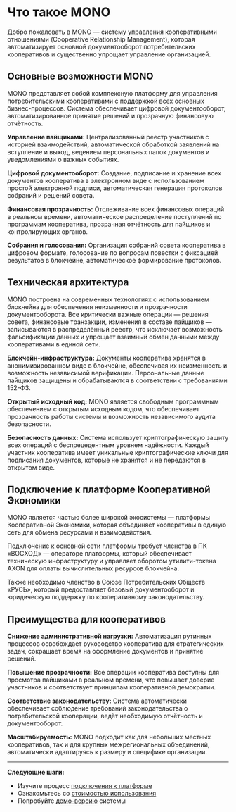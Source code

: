 # Что такое MONO

Добро пожаловать в MONO — систему управления кооперативными отношениями (Cooperative Relationship Management), которая автоматизирует основной документооборот потребительских кооперативов и существенно упрощает управление организацией.

<!-- !!! info "Модуль бухгалтерского учёта"
    Система MONO включает модуль бухгалтерского учёта, который обеспечит полную автоматизацию учетных процессов. В настоящее время модуль находится в разработке. -->

## Основные возможности MONO

MONO представляет собой комплексную платформу для управления потребительскими кооперативами с поддержкой всех основных бизнес-процессов. Система обеспечивает цифровой документооборот, автоматизированное принятие решений и прозрачную финансовую отчётность.

**Управление пайщиками:** Централизованный реестр участников с историей взаимодействий, автоматической обработкой заявлений на вступление и выход, ведением персональных папок документов и уведомлениями о важных событиях.

**Цифровой документооборот:** Создание, подписание и хранение всех документов кооператива в электронном виде с использованием простой электронной подписи, автоматическая генерация протоколов собраний и решений совета.

**Финансовая прозрачность:** Отслеживание всех финансовых операций в реальном времени, автоматическое распределение поступлений по программам кооператива, прозрачная отчётность для пайщиков и контролирующих органов.

**Собрания и голосования:** Организация собраний совета кооператива в цифровом формате, голосование по вопросам повестки с фиксацией результатов в блокчейне, автоматическое формирование протоколов.

## Техническая архитектура

MONO построена на современных технологиях с использованием блокчейна для обеспечения неизменности и прозрачности документооборота. Все критически важные операции — решения совета, финансовые транзакции, изменения в составе пайщиков — записываются в распределённый реестр, что исключает возможность фальсификации данных и упрощает взаимный обмен данными между кооперативами в единой сети.

**Блокчейн-инфраструктура:** Документы кооператива хранятся в анонимизированном виде в блокчейне, обеспечивая их неизменность и возможность независимой верификации. Персональные данные пайщиков защищены и обрабатываются в соответствии с требованиями 152-ФЗ.

**Открытый исходный код:** MONO является свободным программным обеспечением с открытым исходным кодом, что обеспечивает прозрачность работы системы и возможность независимого аудита безопасности.

**Безопасность данных:** Система использует криптографическую защиту всех операций с беспрецедентным уровнем надёжности. Каждый участник кооператива имеет уникальные криптографические ключи для подписания документов, которые не хранятся и не передаются в открытом виде.

## Подключение к платформе Кооперативной Экономики

MONO является частью более широкой экосистемы — платформы Кооперативной Экономики, которая объединяет кооперативы в единую сеть для обмена ресурсами и взаимодействия. 

Подключение к основной сети платформы требует членства в ПК «ВОСХОД» — операторе платформы, который обеспечивает техническую инфраструктуру и управляет оборотом утилити-токена AXON для оплаты вычислительных ресурсов блокчейна. 

Также необходимо членство в Союзе Потребительских Обществ «РУСЬ», который предоставляет базовый документооборот и юридическую поддержку по кооперативному законодательству.

## Преимущества для кооперативов

**Снижение административной нагрузки:** Автоматизация рутинных процессов освобождает руководство кооператива для стратегических задач, сокращает время на оформление документов и принятие решений.

**Повышение прозрачности:** Все операции кооператива доступны для просмотра пайщиками в реальном времени, что повышает доверие участников и соответствует принципам кооперативной демократии.

**Соответствие законодательству:** Система автоматически обеспечивает соблюдение требований законодательства о потребительской кооперации, ведёт необходимую отчётность и документооборот.

**Масштабируемость:** MONO подходит как для небольших местных кооперативов, так и для крупных межрегиональных объединений, автоматически адаптируясь к размеру и специфике организации.

---

**Следующие шаги:**
- Изучите процесс [подключения к платформе](platform-connection.md)
- Ознакомьтесь со [стоимостью использования](pricing.md)
- Попробуйте [демо-версию](demo.md) системы 